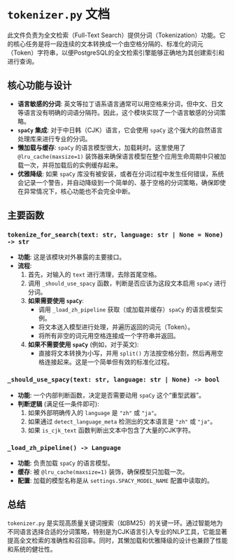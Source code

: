 # `tokenizer.py` 文档

此文件负责为全文检索（Full-Text Search）提供分词（Tokenization）功能。它的核心任务是将一段连续的文本转换成一个由空格分隔的、标准化的词元（Token）字符串，以便PostgreSQL的全文检索引擎能够正确地为其创建索引和进行查询。

## 核心功能与设计

- **语言敏感的分词**: 英文等拉丁语系语言通常可以用空格来分词，但中文、日文等语言没有明确的词语分隔符。因此，这个模块实现了一个语言敏感的分词策略。
- **`spaCy` 集成**: 对于中日韩（CJK）语言，它会使用 `spaCy` 这个强大的自然语言处理库来进行专业的分词。
- **懒加载与缓存**: `spaCy` 的语言模型很大，加载耗时。这里使用了 `@lru_cache(maxsize=1)` 装饰器来确保语言模型在整个应用生命周期中只被加载一次，并将加载后的实例缓存起来。
- **优雅降级**: 如果 `spaCy` 库没有被安装，或者在分词过程中发生任何错误，系统会记录一个警告，并自动降级到一个简单的、基于空格的分词策略，确保即使在异常情况下，核心功能也不会完全中断。

## 主要函数

### `tokenize_for_search(text: str, language: str | None = None) -> str`
- **功能**: 这是该模块对外暴露的主要接口。
- **流程**:
    1.  首先，对输入的 `text` 进行清理，去除首尾空格。
    2.  调用 `_should_use_spacy` 函数，判断是否应该为这段文本启用 `spaCy` 进行分词。
    3.  **如果需要使用 `spaCy`**: 
        - 调用 `_load_zh_pipeline` 获取（或加载并缓存）`spaCy` 的语言模型实例。
        - 将文本送入模型进行处理，并遍历返回的词元（Token）。
        - 将所有非空的词元用空格连接成一个字符串并返回。
    4.  **如果不需要使用 `spaCy`** (例如，对于英文):
        - 直接将文本转换为小写，并用 `split()` 方法按空格分割，然后再用空格连接起来。这是一个简单但有效的标准化过程。

### `_should_use_spacy(text: str, language: str | None) -> bool`
- **功能**: 一个内部判断函数，决定是否需要动用 `spaCy` 这个“重型武器”。
- **判断逻辑** (满足任一条件即可):
    1.  如果外部明确传入的 `language` 是 `"zh"` 或 `"ja"`。
    2.  如果通过 `detect_language_meta` 检测出的文本语言是 `"zh"` 或 `"ja"`。
    3.  如果 `is_cjk_text` 函数判断出文本中包含了大量的CJK字符。

### `_load_zh_pipeline() -> Language`
- **功能**: 负责加载 `spaCy` 的语言模型。
- **缓存**: 被 `@lru_cache(maxsize=1)` 装饰，确保模型只加载一次。
- **配置**: 加载的模型名称是从 `settings.SPACY_MODEL_NAME` 配置中读取的。

## 总结

`tokenizer.py` 是实现高质量关键词搜索（如BM25）的关键一环。通过智能地为不同语言选择合适的分词策略，特别是为CJK语言引入专业的NLP工具，它能显著提高全文检索的准确性和召回率。同时，其懒加载和优雅降级的设计也兼顾了性能和系统的健壮性。
